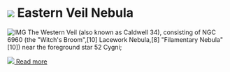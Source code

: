 # ![](/home/lcv/Dropbox/AstroPhotography//Imaging//Common/pyl-tiny.png) Eastern Veil Nebula
![IMG](../Imaging//HD/Eastern_Veil_Nebula.jpg)
The Western Veil (also known as Caldwell 34), consisting of NGC 6960 (the "Witch's Broom",[10] Lacework Nebula,[8] "Filamentary Nebula"[10]) near the foreground star 52 Cygni;

[![](/home/lcv/Dropbox/AstroPhotography//Imaging//Common/Wikipedia.png) Read more](https://en.wikipedia.org/wiki/Veil_Nebula)
